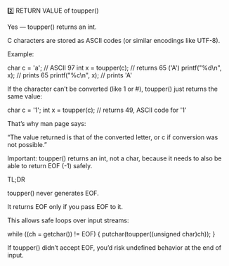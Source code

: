

2️⃣ RETURN VALUE of toupper()

Yes — toupper() returns an int.

C characters are stored as ASCII codes (or similar encodings like UTF-8).

Example:

char c = 'a';     // ASCII 97
int x = toupper(c); // returns 65 ('A')
printf("%d\n", x); // prints 65
printf("%c\n", x); // prints 'A'


If the character can’t be converted (like 1 or #), toupper() just returns the same value:

char c = '1';
int x = toupper(c); // returns 49, ASCII code for '1'


That’s why man page says:

“The value returned is that of the converted letter, or c if conversion was not possible.”

Important: toupper() returns an int, not a char, because it needs to also be able to return EOF (-1) safely.





TL;DR

toupper() never generates EOF.

It returns EOF only if you pass EOF to it.

This allows safe loops over input streams:

while ((ch = getchar()) != EOF) {
    putchar(toupper((unsigned char)ch));
}


If toupper() didn’t accept EOF, you’d risk undefined behavior at the end of input.


